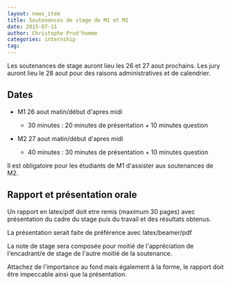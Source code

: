 ```yaml
---
layout: news_item
title: Soutenances de stage de M1 et M2
date: 2015-07-11
author: Christophe Prud'homme
categories: internship
tag:
---
```


Les soutenances de stage auront lieu les 26 et 27 aout prochains. Les jury auront lieu le 28 aout pour des raisons administratives et de calendrier.

## Dates

* M1 26 aout  matin/début d'apres midi
  - 30 minutes : 20 minutes de présentation  + 10 minutes question

* M2 27 aout matin/début d'apres midi
  - 40 minutes : 30 minutes de présentation + 10 minutes question

Il est obligatoire pour les étudiants de M1 d'assister aux soutenances de M2.

## Rapport et présentation orale

Un rapport en latex/pdf doit etre remis (maximum 30 pages) avec présentation du cadre du stage puis du travail et des résultats obtenus.

La présentation serait faite de préférence avec latex/beamer/pdf

La note de stage sera composée pour moitié de l'appréciation de l'encadrant/e de stage de l'autre moitié de la soutenance.

Attachez de l'importance au fond mais également à la forme, le rapport doit être impeccable ainsi que la présentation.
